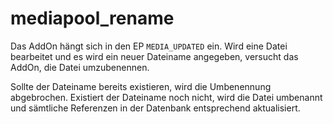 mediapool_rename
=======================

Das AddOn hängt sich in den EP ```MEDIA_UPDATED``` ein. Wird eine Datei bearbeitet und es wird ein neuer Dateiname angegeben, versucht das AddOn, die Datei umzubenennen.

Sollte der Dateiname bereits existieren, wird die Umbenennung abgebrochen.
Existiert der Dateiname noch nicht, wird die Datei umbenannt und sämtliche Referenzen in der Datenbank entsprechend aktualisiert.